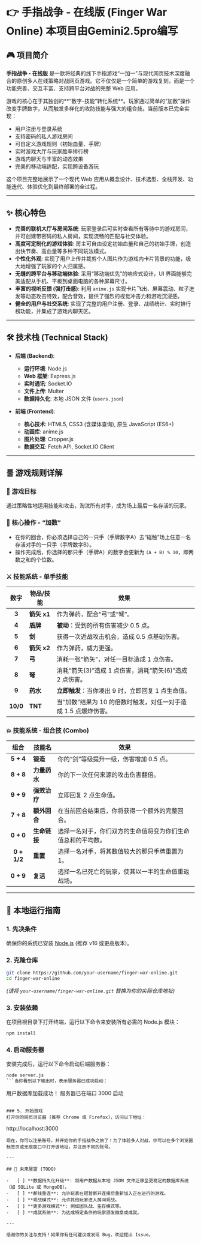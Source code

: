 
# 👉 手指战争 - 在线版 (Finger War Online) 本项目由Gemini2.5pro编写



## 🎮 项目简介

**手指战争 - 在线版** 是一款将经典的线下手指游戏“一加一”与现代网页技术深度融合的原创多人在线策略对战网页游戏。它不仅仅是一个简单的游戏复刻，而是一个功能完善、交互丰富、支持跨平台对战的完整 Web 应用。

游戏的核心在于其独创的**“数字-技能”转化系统**。玩家通过简单的“加数”操作改变手牌数字，从而触发多样化的攻防技能与强大的组合技。当前版本已完全实现：
-   用户注册与登录系统
-   支持密码的私人游戏房间
-   可自定义游戏规则（初始血量、手牌）
-   实时游戏大厅与玩家胜率排行榜
-   游戏内聊天与丰富的动态效果
-   完美的移动端适配，实现跨设备游玩

这个项目完整地展示了一个现代 Web 应用从概念设计、技术选型、全栈开发、功能迭代、体验优化到最终部署的全过程。

---

## ✨ 核心特色

-   **完善的联机大厅与房间系统**: 玩家登录后可实时查看所有等待中的游戏房间，并可创建带密码的私人房间，实现流畅的匹配与社交体验。
-   **高度可定制化的游戏体验**: 房主可自由设定初始血量和自己的初始手牌，创造出快节奏、高血量等多种不同玩法模式。
-   **个性化外观**: 实现了用户上传并裁剪个人图片作为游戏内卡片背景的功能，极大地增强了玩家的个人归属感。
-   **无缝的跨平台与移动端体验**: 采用“移动端优先”的响应式设计，UI 界面能够完美适配从手机、平板到桌面电脑的各种屏幕尺寸。
-   **丰富的视听反馈 (强打击感)**: 利用 `anime.js` 实现卡片飞出、屏幕震动、粒子迸发等动态攻击特效，配合音效，提供了强烈的视觉冲击力和游戏沉浸感。
-   **健全的用户与社交系统**: 实现了完整的用户注册、登录、战绩统计、实时排行榜功能，并集成了游戏内聊天区。

---

## 🛠️ 技术栈 (Technical Stack)

-   **后端 (Backend)**:
    -   **运行环境**: Node.js
    -   **Web 框架**: Express.js
    -   **实时通讯**: Socket.IO
    -   **文件上传**: Multer
    -   **数据持久化**: 本地 JSON 文件 (`users.json`)

-   **前端 (Frontend)**:
    -   **核心技术**: HTML5, CSS3 (含媒体查询), 原生 JavaScript (ES6+)
    -   **动画库**: anime.js
    -   **图片处理**: Cropper.js
    -   **数据交互**: Fetch API, Socket.IO Client

---

## 룰 游戏规则详解

### 🎯 游戏目标
通过策略性地运用技能和攻击，淘汰所有对手，成为场上最后一名存活的玩家。

### 🔢 核心操作 - “加数”
-   在你的回合，你必须选择自己的一只手（手牌数字A）去“碰触”场上任意一名存活对手的一只手（手牌数字B）。
-   操作完成后，你选择的那只手（手牌A）的数字会更新为 `(A + B) % 10`，即两数之和的个位数。

### ⚔️ 技能系统 - 单手技能

| 数字 | 物品/技能 | 效果 |
|:---:|---|---|
|  **3**  | **箭矢 x1** | 作为弹药，配合“弓”或“弩”。 |
|  **4**  | **盾牌** | **被动**：受到的所有伤害减少 0.5 点。 |
|  **5**  | **剑** | 获得一次近战攻击机会，造成 0.5 点基础伤害。 |
|  **6**  | **箭矢 x2** | 作为弹药，威力更强。 |
|  **7**  | **弓** | 消耗一张“箭矢”，对任一目标造成 1 点伤害。 |
|  **8**  | **弩** | 消耗“箭矢(3)”造成 1 点伤害，消耗“箭矢(6)”造成 2 点伤害。 |
|  **9**  | **药水** | **立即触发**：当你凑出 9 时，立即回复 1 点生命值。 |
| **10/0** | **TNT** | 当“加数”结果为 10 的倍数时触发，对任一对手造成 1.5 点爆炸伤害。 |

### 💥 技能系统 - 组合技 (Combo)

| 组合 | 技能名 | 效果 |
|:---:|---|---|
| **5 + 4** | **锻造** | 你的“剑”等级提升一级，伤害增加 0.5 点。 |
| **8 + 8** | **力量药水** | 你的下一次任何来源的攻击伤害翻倍。 |
| **9 + 9** | **强效治疗** | 立即回复 2 点生命值。 |
| **7 + 8** | **额外回合** | 在当前回合结束后，你将获得一个额外的完整回合。 |
| **0 + 0** | **生命链接** | 选择一名对手，你们双方的生命值将变为你们生命值总和的平均数。 |
| **0 + 1/2** | **重置** | 选择一名对手，将其数值较大的那只手牌重置为 1。 |
| **0 + 9** | **复活** | 选择一名已死亡的玩家，使其以一半的生命值重返战场。 |

---

## 🚀 本地运行指南

### 1. 先决条件
确保你的系统已安装 [Node.js](https://nodejs.org/) (推荐 v16 或更高版本)。

### 2. 克隆仓库
```bash
git clone https://github.com/your-username/finger-war-online.git
cd finger-war-online
```
*(请将 `your-username/finger-war-online.git` 替换为你的实际仓库地址)*

### 3. 安装依赖
在项目根目录下打开终端，运行以下命令来安装所有必需的 Node.js 模块：
```bash
npm install
```

### 4. 启动服务器
安装完成后，运行以下命令启动后端服务器：
```bash
node server.js
```当你看到以下输出时，表示服务器已成功启动：
```
用户数据库加载成功！
服务器已在端口 3000 启动
```

### 5. 开始游戏
打开你的网页浏览器 (推荐 Chrome 或 Firefox)，访问以下地址：
```
http://localhost:3000
```
现在，你可以注册账号，并开始你的手指战争之旅了！为了体验多人对战，你可以在多个浏览器标签页或无痕窗口中打开该地址，并注册不同的账号。

---

## 📝 未来展望 (TODO)

-   [ ] **数据持久化升级**: 将用户数据从本地 JSON 文件迁移至更稳定的数据库系统（如 SQLite 或 MongoDB）。
-   [ ] **断线重连**: 允许玩家在短暂断开连接后重新加入正在进行的游戏。
-   [ ] **观战模式**: 允许其他玩家进入房间观战。
-   [ ] **更多游戏模式**: 例如团队战、生存模式等。
-   [ ] **成就系统**: 为达成特定条件的玩家颁发徽章或成就。

---

感谢你的关注与支持！如果你有任何建议或发现 Bug，欢迎提出 Issue。
```

